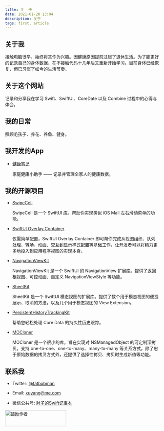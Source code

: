 ```yaml
---
title: 关  于
date: 2021-01-20 13:04
description: 关于
tags: first, article
---
```

## 关于我

接触电脑很早，始终将其作为兴趣。因健康原因提前过起了退休生活。为了能更好的记录自己的身体数据，在不接触代码十几年后又重新开始学习。目前身体已经恢复，但已习惯了如今的生活节奏。

## 关于这个网站

记录和分享我在学习 Swift、SwiftUI、CoreDate 以及 Combine 过程中的心得与体会。

## 我的日常

照顾毛孩子、养花、养鱼、健身。

## 我开发的App

* [健康笔记](https://www.fatbobman.com/healthnotes/)

  家庭健康小助手 —— 记录并管理全家人的健康数据。

## 我的开源项目

* [SwipeCell](https://github.com/fatbobman/SwipeCell)

  SwipeCell 是一个 SwiftUI 库。帮助你实现类似 iOS Mail 左右滑动菜单的功能。

* [SwiftUI Overlay Container](https://github.com/fatbobman/SwiftUIOverlayContainer)

  仅需简单配置，SwiftUI Overlay Container 即可帮你完成从视图组织、队列处理、转场、动画、交互到显示样式配置等基础工作，让开发者可以将精力更多地投入到应用程序视图的实现本身。

* [NavigationViewKit](https://github.com/fatbobman/NavigationViewKit)

  NavigationViewKit 是一个 SwiftUI 的 NavigationView 扩展库。提供了返回根视图、可控动画、自定义 NavigationViewStyle 等功能。

* [SheetKit](https://github.com/fatbobman/SheetKit)

  SheetKit 是一个 SwiftUI 模态视图的扩展库。提供了数个用于模态视图的便捷展示、取消的方法，以及几个用于模态视图的 View Extension。

* [PersistentHistoryTrackingKit](https://github.com/fatbobman/PersistentHistoryTrackingKit)

  帮助您轻松处理 Core Data 的持久性历史跟踪。

* [MOCloner](https://github.com/fatbobman/MOCloner)

  MOCloner 是一个很小的库，旨在实现对 NSManagedObject 的可定制深拷贝。支持 one-to-one、one-to-many、many-to-many 等关系方式。除了忠于原始数据的拷贝方式外，还提供了选择性拷贝、拷贝时生成新值等功能。

## 联系我

* Twitter: [@fatbobman](https://twitter.com/fatbobman/)

* Email: [xuyang@me.com](mailto:xuyang@me.com)

* 微信公共号: [肘子的Swift记事本](/support/)

<p><a href="https://www.fatbobman.com/support/"><img src="https://cdn.fatbobman.com/support_fatbobman_button.png" alt="鼓励作者" width="200" height="53"></a></p>
